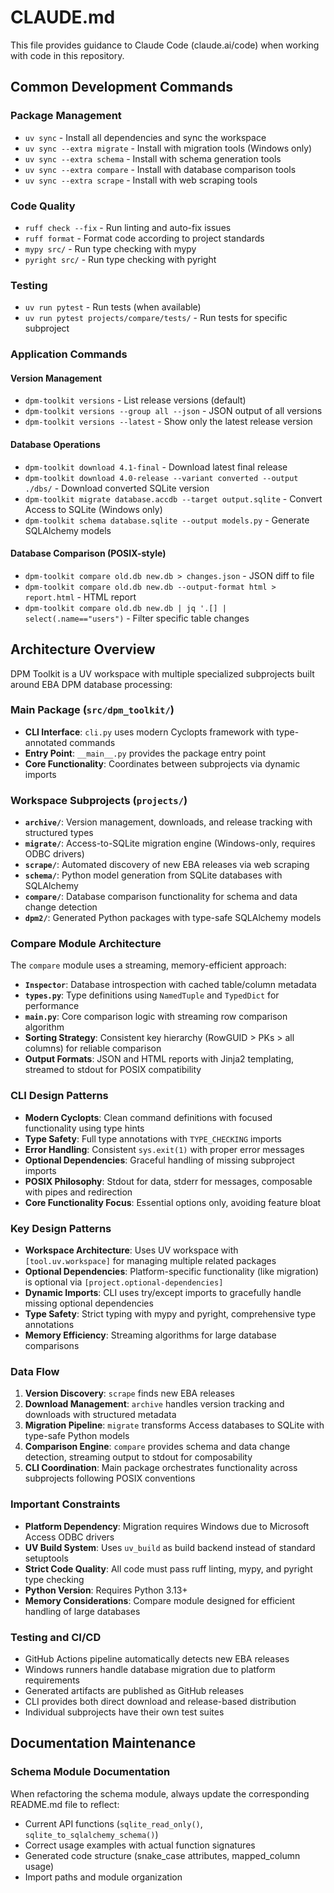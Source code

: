 # CLAUDE.md

This file provides guidance to Claude Code (claude.ai/code) when working with code in this repository.

## Common Development Commands

### Package Management
- `uv sync` - Install all dependencies and sync the workspace
- `uv sync --extra migrate` - Install with migration tools (Windows only)
- `uv sync --extra schema` - Install with schema generation tools
- `uv sync --extra compare` - Install with database comparison tools
- `uv sync --extra scrape` - Install with web scraping tools

### Code Quality
- `ruff check --fix` - Run linting and auto-fix issues
- `ruff format` - Format code according to project standards
- `mypy src/` - Run type checking with mypy
- `pyright src/` - Run type checking with pyright

### Testing
- `uv run pytest` - Run tests (when available)
- `uv run pytest projects/compare/tests/` - Run tests for specific subproject

### Application Commands

#### Version Management
- `dpm-toolkit versions` - List release versions (default)
- `dpm-toolkit versions --group all --json` - JSON output of all versions
- `dpm-toolkit versions --latest` - Show only the latest release version

#### Database Operations  
- `dpm-toolkit download 4.1-final` - Download latest final release
- `dpm-toolkit download 4.0-release --variant converted --output ./dbs/` - Download converted SQLite version
- `dpm-toolkit migrate database.accdb --target output.sqlite` - Convert Access to SQLite (Windows only)
- `dpm-toolkit schema database.sqlite --output models.py` - Generate SQLAlchemy models

#### Database Comparison (POSIX-style)
- `dpm-toolkit compare old.db new.db > changes.json` - JSON diff to file
- `dpm-toolkit compare old.db new.db --output-format html > report.html` - HTML report
- `dpm-toolkit compare old.db new.db | jq '.[] | select(.name=="users")` - Filter specific table changes

## Architecture Overview

DPM Toolkit is a UV workspace with multiple specialized subprojects built around EBA DPM database processing:

### Main Package (`src/dpm_toolkit/`)
- **CLI Interface**: `cli.py` uses modern Cyclopts framework with type-annotated commands
- **Entry Point**: `__main__.py` provides the package entry point
- **Core Functionality**: Coordinates between subprojects via dynamic imports

### Workspace Subprojects (`projects/`)
- **`archive/`**: Version management, downloads, and release tracking with structured types
- **`migrate/`**: Access-to-SQLite migration engine (Windows-only, requires ODBC drivers)
- **`scrape/`**: Automated discovery of new EBA releases via web scraping
- **`schema/`**: Python model generation from SQLite databases with SQLAlchemy
- **`compare/`**: Database comparison functionality for schema and data change detection
- **`dpm2/`**: Generated Python packages with type-safe SQLAlchemy models

### Compare Module Architecture
The `compare` module uses a streaming, memory-efficient approach:

- **`Inspector`**: Database introspection with cached table/column metadata
- **`types.py`**: Type definitions using `NamedTuple` and `TypedDict` for performance
- **`main.py`**: Core comparison logic with streaming row comparison algorithm
- **Sorting Strategy**: Consistent key hierarchy (RowGUID > PKs > all columns) for reliable comparison
- **Output Formats**: JSON and HTML reports with Jinja2 templating, streamed to stdout for POSIX compatibility

### CLI Design Patterns
- **Modern Cyclopts**: Clean command definitions with focused functionality using type hints
- **Type Safety**: Full type annotations with `TYPE_CHECKING` imports
- **Error Handling**: Consistent `sys.exit(1)` with proper error messages
- **Optional Dependencies**: Graceful handling of missing subproject imports
- **POSIX Philosophy**: Stdout for data, stderr for messages, composable with pipes and redirection
- **Core Functionality Focus**: Essential options only, avoiding feature bloat

### Key Design Patterns
- **Workspace Architecture**: Uses UV workspace with `[tool.uv.workspace]` for managing multiple related packages
- **Optional Dependencies**: Platform-specific functionality (like migration) is optional via `[project.optional-dependencies]`
- **Dynamic Imports**: CLI uses try/except imports to gracefully handle missing optional dependencies
- **Type Safety**: Strict typing with mypy and pyright, comprehensive type annotations
- **Memory Efficiency**: Streaming algorithms for large database comparisons

### Data Flow
1. **Version Discovery**: `scrape` finds new EBA releases
2. **Download Management**: `archive` handles version tracking and downloads with structured metadata
3. **Migration Pipeline**: `migrate` transforms Access databases to SQLite with type-safe Python models
4. **Comparison Engine**: `compare` provides schema and data change detection, streaming output to stdout for composability
5. **CLI Coordination**: Main package orchestrates functionality across subprojects following POSIX conventions

### Important Constraints
- **Platform Dependency**: Migration requires Windows due to Microsoft Access ODBC drivers
- **UV Build System**: Uses `uv_build` as build backend instead of standard setuptools
- **Strict Code Quality**: All code must pass ruff linting, mypy, and pyright type checking
- **Python Version**: Requires Python 3.13+
- **Memory Considerations**: Compare module designed for efficient handling of large databases

### Testing and CI/CD
- GitHub Actions pipeline automatically detects new EBA releases
- Windows runners handle database migration due to platform requirements
- Generated artifacts are published as GitHub releases
- CLI provides both direct download and release-based distribution
- Individual subprojects have their own test suites

## Documentation Maintenance

### Schema Module Documentation
When refactoring the schema module, always update the corresponding README.md file to reflect:
- Current API functions (`sqlite_read_only()`, `sqlite_to_sqlalchemy_schema()`)
- Correct usage examples with actual function signatures
- Generated code structure (snake_case attributes, mapped_column usage)
- Import paths and module organization